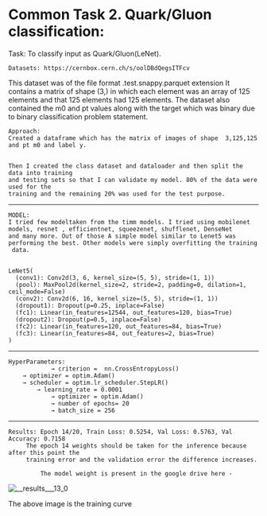 # Common Task 2. Quark/Gluon classification:

Task: To classify input as Quark/Gluon(LeNet).

    Datasets: https://cernbox.cern.ch/s/oolDBdQegsITFcv

This dataset was of the file format  .test.snappy.parquet extension
It contains a matrix of shape (3,) in which each element was an array of 125 elements and that 125 elements had 125 elements. 
The dataset also contained the m0 and pt values along with the target which was binary due to binary classification problem statement.


    Approach:
	Created a dataframe which has the matrix of images of shape  3,125,125 and pt m0 and label y. 


	Then I created the class dataset and dataloader and then split the data into training 
	and testing sets so that I can validate my model. 80% of the data were used for the 
	training and the remaining 20% was used for the test purpose.
------------------------------------------------------------------------------------------------------------------------------------------------------------------

    MODEL:
	I tried few modeltaken from the timm models. I tried using mobilenet models, resnet , efficientnet, squeezenet, shufflenet, DenseNet
    and many more. Out of those A simple model similar to Lenet5 was performing the best. Other models were simply overfitting the training
     data.
        
 
	LeNet5(
      (conv1): Conv2d(3, 6, kernel_size=(5, 5), stride=(1, 1))
      (pool): MaxPool2d(kernel_size=2, stride=2, padding=0, dilation=1, ceil_mode=False)
      (conv2): Conv2d(6, 16, kernel_size=(5, 5), stride=(1, 1))
      (dropout1): Dropout(p=0.25, inplace=False)
      (fc1): Linear(in_features=12544, out_features=120, bias=True)
      (dropout2): Dropout(p=0.5, inplace=False)
      (fc2): Linear(in_features=120, out_features=84, bias=True)
      (fc3): Linear(in_features=84, out_features=2, bias=True)
    )
			  


	
------------------------------------------------------------------------------------------------------------------------------------------------------------------

	HyperParameters:
                → criterion =  nn.CrossEntropyLoss()
		→ optimizer = optim.Adam()
  		→ scheduler = optim.lr_scheduler.StepLR()
    		→ learning_rate = 0.0001
                → optimizer = optim.Adam()
                → number of epochs= 20
                → batch_size = 256
		
 ------------------------------------------------------------------------------------------------------------------------------------------------------------------

    Results: Epoch 14/20, Train Loss: 0.5254, Val Loss: 0.5763, Val Accuracy: 0.7158
	     The epoch 14 weights should be taken for the inference because after this point the 
	     training error and the validation error the difference increases.

             The model weight is present in the google drive here -  
        	

![__results___13_0](https://github.com/Vishak-Bhat30/ML4SCI_24/assets/102585626/0b917835-9615-4063-afca-cffccde09857)

The above image is the training curve
